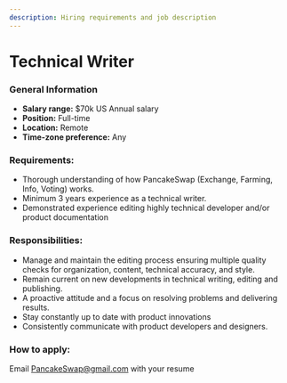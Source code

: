 ```yaml
---
description: Hiring requirements and job description
---
```


# Technical Writer

### **General Information**

* **Salary range:** $70k US Annual salary
* **Position:** Full-time
* **Location:** Remote
* **Time-zone preference:** Any

### Requirements:

* Thorough understanding of how PancakeSwap \(Exchange, Farming, Info, Voting\) works.
* Minimum 3 years experience as a technical writer.
* Demonstrated experience editing highly technical developer and/or product documentation

### Responsibilities:

* Manage and maintain the editing process ensuring multiple quality checks for organization, content, technical accuracy, and style.
* Remain current on new developments in technical writing, editing and publishing.
* A proactive attitude and a focus on resolving problems and delivering results.
* Stay constantly up to date with product innovations
* Consistently communicate with product developers and designers.

### How to apply:

Email PancakeSwap@gmail.com with your resume

